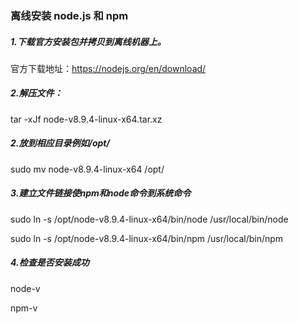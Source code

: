 ### 离线安装 node.js 和 npm

##### 1.下载官方安装包并拷贝到离线机器上。

官方下载地址：https://nodejs.org/en/download/

##### 2.解压文件：

tar -xJf node-v8.9.4-linux-x64.tar.xz

##### 2.放到相应目录例如/opt/

sudo mv node-v8.9.4-linux-x64 /opt/

##### 3.建立文件链接使npm和node命令到系统命令

sudo ln -s /opt/node-v8.9.4-linux-x64/bin/node /usr/local/bin/node

sudo ln -s /opt/node-v8.9.4-linux-x64/bin/npm /usr/local/bin/npm
 

##### 4.检查是否安装成功

node-v

npm-v
